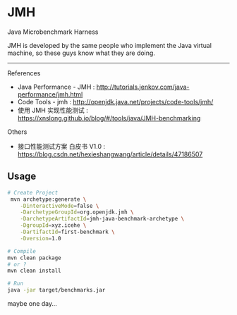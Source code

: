 # JMH

Java Microbenchmark Harness

JMH is developed by the same people who implement the Java virtual machine, so these guys know what they are doing.

---

References

-   Java Performance - JMH : http://tutorials.jenkov.com/java-performance/jmh.html
-   Code Tools - jmh : http://openjdk.java.net/projects/code-tools/jmh/
-   使用 JMH 实现性能测试 : https://xnslong.github.io/blog/#/tools/java/JMH-benchmarking

Others

-   接口性能测试方案 白皮书 V1.0 : https://blog.csdn.net/hexieshangwang/article/details/47186507

## Usage

```bash
# Create Project
 mvn archetype:generate \
    -DinteractiveMode=false \
    -DarchetypeGroupId=org.openjdk.jmh \
    -DarchetypeArtifactId=jmh-java-benchmark-archetype \
    -DgroupId=xyz.icehe \
    -DartifactId=first-benchmark \
    -Dversion=1.0

# Compile
mvn clean package
# or ?
mvn clean install

# Run
java -jar target/benchmarks.jar
```

maybe one day…
